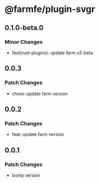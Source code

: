 # @farmfe/plugin-svgr

## 0.1.0-beta.0

### Minor Changes

- feat(rust-plugins): update farm v2-beta

## 0.0.3

### Patch Changes

- chore: update farm version

## 0.0.2

### Patch Changes

- feat: update farm version

## 0.0.1

### Patch Changes

- bump version
